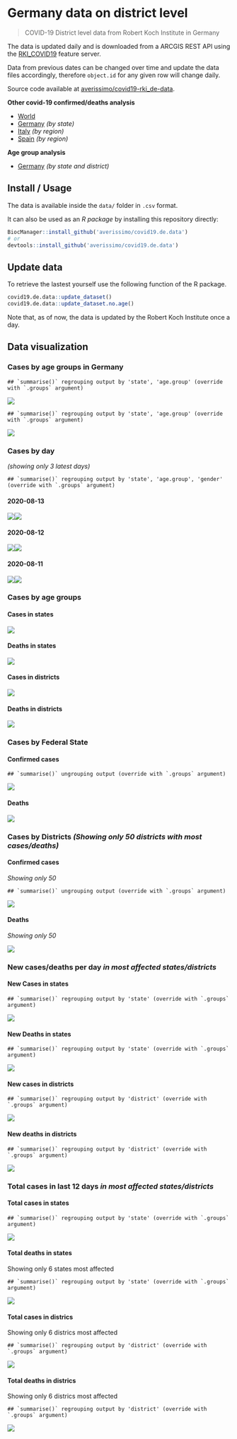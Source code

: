 Germany data on district level
================

> COVID-19 District level data from Robert Koch Institute in Germany

The data is updated daily and is downloaded from a ARCGIS REST API using
the
[RKI\_COVID19](https://services7.arcgis.com/mOBPykOjAyBO2ZKk/arcgis/rest/services/RKI_COVID19/FeatureServer/0/query?where=Meldedatum+%3E+\(CURRENT_TIMESTAMP+-+3\)&objectIds=&time=&resultType=none&outFields=*&returnIdsOnly=false&returnUniqueIdsOnly=false&returnCountOnly=false&returnDistinctValues=false&cacheHint=false&orderByFields=Meldedatum&outStatistics=&having=&resultOffset=&resultRecordCount=&sqlFormat=none&f=html&token=)
feature server.

Data from previous dates can be changed over time and update the data
files accordingly, therefore `object.id` for any given row will change
daily.

Source code available at
[averissimo/covid19-rki\_de-data](https://github.com/averissimo/covid19.de.data).

**Other covid-19 confirmed/deaths analysis**

  - [World](https://averissimo.github.io/covid19-analysis/)
  - [Germany](https://averissimo.github.io/covid19-analysis/germany.html)
    *(by state)*
  - [Italy](https://averissimo.github.io/covid19-analysis/italy.html)
    *(by region)*
  - [Spain](https://averissimo.github.io/covid19-analysis/spain.html)
    *(by region)*

**Age group analysis**

  - [Germany](https://averissimo.github.io/covid19.de.data/) *(by state
    and district)*

## Install / Usage

The data is available inside the `data/` folder in `.csv` format.

It can also be used as an *R package* by installing this repository
directly:

``` r
BiocManager::install_github('averissimo/covid19.de.data')
# or
devtools::install_github('averissimo/covid19.de.data')
```

## Update data

To retrieve the lastest yourself use the following function of the R
package.

``` r
covid19.de.data::update_dataset()
covid19.de.data::update_dataset.no.age()
```

Note that, as of now, the data is updated by the Robert Koch Institute
once a day.

## Data visualization

### Cases by age groups in Germany

    ## `summarise()` regrouping output by 'state', 'age.group' (override with `.groups` argument)

![](README_files/figure-gfm/unnamed-chunk-7-1.svg)<!-- -->

    ## `summarise()` regrouping output by 'state', 'age.group' (override with `.groups` argument)

![](README_files/figure-gfm/unnamed-chunk-8-1.svg)<!-- -->

### Cases by day

*(showing only 3 latest days)*

    ## `summarise()` regrouping output by 'state', 'age.group', 'gender' (override with `.groups` argument)

#### 2020-08-13

![](README_files/figure-gfm/unnamed-chunk-9-1.svg)<!-- -->![](README_files/figure-gfm/unnamed-chunk-9-2.svg)<!-- -->

#### 2020-08-12

![](README_files/figure-gfm/unnamed-chunk-9-3.svg)<!-- -->![](README_files/figure-gfm/unnamed-chunk-9-4.svg)<!-- -->

#### 2020-08-11

![](README_files/figure-gfm/unnamed-chunk-9-5.svg)<!-- -->![](README_files/figure-gfm/unnamed-chunk-9-6.svg)<!-- -->

### Cases by age groups

#### Cases in states

![](README_files/figure-gfm/age.state.cases-1.svg)<!-- -->

#### Deaths in states

![](README_files/figure-gfm/age.state.deaths-1.svg)<!-- -->

#### Cases in districts

![](README_files/figure-gfm/age.district.cases-1.svg)<!-- -->

#### Deaths in districts

![](README_files/figure-gfm/age.district.-1.svg)<!-- -->

### Cases by Federal State

#### Confirmed cases

    ## `summarise()` ungrouping output (override with `.groups` argument)

![](README_files/figure-gfm/bar_plot_cases_state-1.svg)<!-- -->

#### Deaths

![](README_files/figure-gfm/bar_plot_deaths_state-1.svg)<!-- -->

### Cases by Districts *(Showing only 50 districts with most cases/deaths)*

#### Confirmed cases

*Showing only 50*

    ## `summarise()` ungrouping output (override with `.groups` argument)

![](README_files/figure-gfm/bar_plot_cases_district-1.svg)<!-- -->

#### Deaths

*Showing only 50*

![](README_files/figure-gfm/bar_plot_death_district-1.svg)<!-- -->

### New cases/deaths per day *in most affected states/districts*

#### New Cases in states

    ## `summarise()` regrouping output by 'state' (override with `.groups` argument)

![](README_files/figure-gfm/new_cases_states-1.svg)<!-- -->

#### New Deaths in states

    ## `summarise()` regrouping output by 'state' (override with `.groups` argument)

![](README_files/figure-gfm/new_deaths_states-1.svg)<!-- -->

#### New cases in districts

    ## `summarise()` regrouping output by 'district' (override with `.groups` argument)

![](README_files/figure-gfm/new_cases_districts-1.svg)<!-- -->

#### New deaths in districts

    ## `summarise()` regrouping output by 'district' (override with `.groups` argument)

![](README_files/figure-gfm/new_deaths_districts-1.svg)<!-- -->

### Total cases in last 12 days *in most affected states/districts*

#### Total cases in states

    ## `summarise()` regrouping output by 'state' (override with `.groups` argument)

![](README_files/figure-gfm/total_cases_states-1.svg)<!-- -->

#### Total deaths in states

Showing only 6 states most affected

    ## `summarise()` regrouping output by 'state' (override with `.groups` argument)

![](README_files/figure-gfm/total_deaths_states-1.svg)<!-- -->

#### Total cases in districs

Showing only 6 districs most affected

    ## `summarise()` regrouping output by 'district' (override with `.groups` argument)

![](README_files/figure-gfm/total_cases_districts-1.svg)<!-- -->

#### Total deaths in districs

Showing only 6 districs most affected

    ## `summarise()` regrouping output by 'district' (override with `.groups` argument)

![](README_files/figure-gfm/total_deaths_districts-1.svg)<!-- -->
